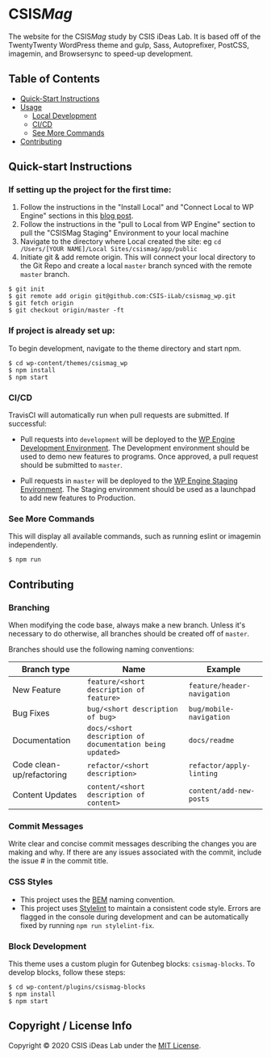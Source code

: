 # CSIS*Mag*

The website for the CSIS*Mag* study by CSIS iDeas Lab. It is based off of the TwentyTwenty WordPress theme and gulp, Sass, Autoprefixer, PostCSS, imagemin, and Browsersync to speed-up development.

## Table of Contents

- [Quick-Start Instructions](#quick-start-instructions)
- [Usage](#usage)
  - [Local Development](#local-development)
  - [CI/CD](#build-for-production)
  - [See More Commands](#see-more-commands)
- [Contributing](#contributing)

## Quick-start Instructions

### If setting up the project for the first time:

1. Follow the instructions in the "Install Local" and "Connect Local to WP Engine" sections in this [blog post](https://wpengine.com/support/local/).
2. Follow the instructions in the "pull to Local from WP Engine" section to pull the "CSISMag Staging" Environment to your local machine
3. Navigate to the directory where Local created the site: eg `cd /Users/[YOUR NAME]/Local Sites/csismag/app/public`
4. Initiate git & add remote origin. This will connect your local directory to the Git Repo and create a local `master` branch synced with the remote `master` branch.

```shell
$ git init
$ git remote add origin git@github.com:CSIS-iLab/csismag_wp.git
$ git fetch origin
$ git checkout origin/master -ft
```

### If project is already set up:

To begin development, navigate to the theme directory and start npm.

```shell
$ cd wp-content/themes/csismag_wp
$ npm install
$ npm start
```

### CI/CD

TravisCI will automatically run when pull requests are submitted. If successful:

- Pull requests into `development` will be deployed to the [WP Engine Development Environment](https://csismagdev.wpengine.com/). The Development environment should be used to demo new features to programs. Once approved, a pull request should be submitted to `master`.

- Pull requests in `master` will be deployed to the [WP Engine Staging Environment](http://csismagstaging.wpengine.com/). The Staging environment should be used as a launchpad to add new features to Production.

### See More Commands

This will display all available commands, such as running eslint or imagemin independently.

```shell
$ npm run
```

## Contributing

### Branching

When modifying the code base, always make a new branch. Unless it's necessary to do otherwise, all branches should be created off of `master`.

Branches should use the following naming conventions:

| Branch type               | Name                                                      | Example                     |
| ------------------------- | --------------------------------------------------------- | --------------------------- |
| New Feature               | `feature/<short description of feature>`                  | `feature/header-navigation` |
| Bug Fixes                 | `bug/<short description of bug>`                          | `bug/mobile-navigation`     |
| Documentation             | `docs/<short description of documentation being updated>` | `docs/readme`               |
| Code clean-up/refactoring | `refactor/<short description>`                            | `refactor/apply-linting`    |
| Content Updates           | `content/<short description of content>`                  | `content/add-new-posts`     |

### Commit Messages

Write clear and concise commit messages describing the changes you are making and why. If there are any issues associated with the commit, include the issue # in the commit title.

### CSS Styles

- This project uses the [BEM](http://getbem.com/introduction/) naming convention.
- This project uses [Stylelint](https://stylelint.io) to maintain a consistent code style. Errors are flagged in the console during development and can be automatically fixed by running `npm run stylelint-fix`.

### Block Development

This theme uses a custom plugin for Gutenbeg blocks: `csismag-blocks`. To develop blocks, follow these steps:

```shell
$ cd wp-content/plugins/csismag-blocks
$ npm install
$ npm start
```

## Copyright / License Info

Copyright © 2020 CSIS iDeas Lab under the [MIT License](https://github.com/CSIS-iLab/csismag_wp/blob/master/LICENSE).
